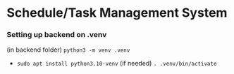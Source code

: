 # Schedule/Task Management System


### Setting up backend on .venv
(in backend folder)
`python3 -m venv .venv`
- `sudo apt install python3.10-venv` (if needed)
`. .venv/bin/activate`
